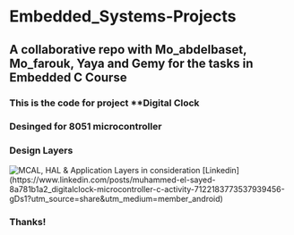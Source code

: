 # Embedded_Systems-Projects
<h2>A collaborative repo with Mo_abdelbaset, Mo_farouk, Yaya and Gemy for the tasks in Embedded C Course</h2>
<h3>This is the code for project **Digital Clock</h3>
<h3>Desinged for 8051 microcontroller</h3>
<h3>Design Layers</h3>
<img alt="MCAL, HAL & Application Layers in consideration" src="https://www.beningo.com/wp-content/uploads/2016/04/API-HAL-Layers.jpg" />
 [Linkedin](https://www.linkedin.com/posts/muhammed-el-sayed-8a781b1a2_digitalclock-microcontroller-c-activity-7122183773537939456-gDs1?utm_source=share&utm_medium=member_android)
<h3>Thanks!</h3>
